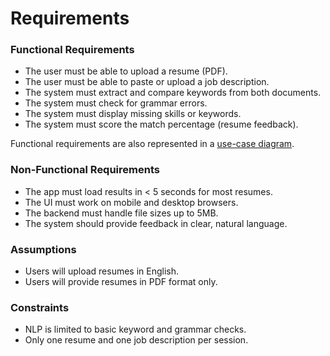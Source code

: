 # Requirements
### Functional Requirements
- The user must be able to upload a resume (PDF).
- The user must be able to paste or upload a job description.
- The system must extract and compare keywords from both documents.
- The system must check for grammar errors.
- The system must display missing skills or keywords.
- The system must score the match percentage (resume feedback).

Functional requirements are also represented in a [use-case diagram](../docs/AI_Resume_Analyzer_Use_Case_D.png).

### Non-Functional Requirements
- The app must load results in < 5 seconds for most resumes.
- The UI must work on mobile and desktop browsers.
- The backend must handle file sizes up to 5MB.
- The system should provide feedback in clear, natural language.

### Assumptions
- Users will upload resumes in English.
- Users will provide resumes in PDF format only.

### Constraints
- NLP is limited to basic keyword and grammar checks.
- Only one resume and one job description per session.